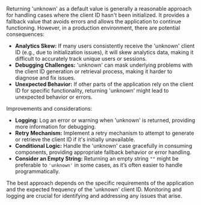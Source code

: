 Returning 'unknown' as a default value is generally a reasonable approach for handling cases where the client ID hasn't been initialized. It provides a fallback value that avoids errors and allows the application to continue functioning. However, in a production environment, there are potential consequences:

*   **Analytics Skew:** If many users consistently receive the 'unknown' client ID (e.g., due to initialization issues), it will skew analytics data, making it difficult to accurately track unique users or sessions.
*   **Debugging Challenges:** 'unknown' can mask underlying problems with the client ID generation or retrieval process, making it harder to diagnose and fix issues.
*   **Unexpected Behavior:**  If other parts of the application rely on the client ID for specific functionality, returning 'unknown' might lead to unexpected behavior or errors.

Improvements and considerations:

*   **Logging:** Log an error or warning when 'unknown' is returned, providing more information for debugging.
*   **Retry Mechanism:** Implement a retry mechanism to attempt to generate or retrieve the client ID if it's initially unavailable.
*   **Conditional Logic:**  Handle the 'unknown' case gracefully in consuming components, providing appropriate fallback behavior or error handling.
*   **Consider an Empty String:** Returning an empty string `""` might be preferable to `'unknown'` in some cases, as it’s often easier to handle programmatically.

The best approach depends on the specific requirements of the application and the expected frequency of the 'unknown' client ID. Monitoring and logging are crucial for identifying and addressing any issues that arise.